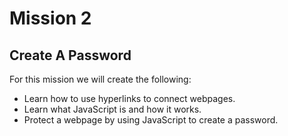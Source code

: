 # Mission 2 #

## Create A Password ##

For this mission we will create the following:

- Learn how to use hyperlinks to connect webpages.
- Learn what JavaScript is and how it works.
- Protect a webpage by using JavaScript to create a password.

